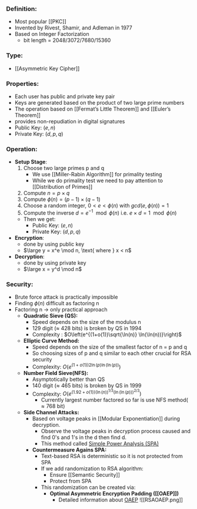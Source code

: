 ### Definition:
- Most popular [[PKC]]
- Invented by Rivest, Shamir, and Adleman in 1977
- Based on Integer Factorization
	- bit length = 2048/3072/7680/15360
### Type:
- [[Asymmetric Key Cipher]]
### Properties:
- Each user has public and private key pair
- Keys are generated based on the product of two large prime numbers
- The operation based on [[Fermat’s Little Theorem]] and [[Euler’s Theorem]]
- provides non-repudiation in digital signatures
- Public Key: $(e , n)$
- Private Key: $(d,p,q)$
### Operation:
- **Setup Stage**:
	1. Choose two large primes p and q
		- We use  [[Miller-Rabin Algorithm]] for primality testing
		- While we do primality test we need to pay attention to [[Distribution of Primes]]
	2. Compute $n = p \times q$
	3. Compute $\phi(n) = (p-1) \times (q-1)$
	4. Choose a random integer, $0 < e < \phi(n)$ with $gcd(e,\phi(n)) = 1$
	5. Compute the inverse $d = e^{-1} \mod \phi(n)$  i.e.  $e \times d = 1 \mod \phi(n)$
	- Then we get:
		- Public Key: $(e , n)$
		- Private Key: $(d,p,q)$
- **Encryption**:
	- done by using public key
	- $\large y = x^e \mod n, \text{ where } x < n$
- **Decryption**:
	- done by using private key
	- $\large x = y^d \mod n$
### Security:
- Brute force attack is practically impossible
- Finding $\phi(n)$ difficult as factoring n
- Factoring n -> only practical approach
	- **Quadratic Sieve (QS):**
		- Speed depends on the size of the modulus n
		- 129 digit ($\approx$ 428 bits) is broken by QS in 1994
		- Complexity : $O\left(e^{(1+o(1))\sqrt{\ln(n)} \ln(\ln(n))}\right)$
	- **Elliptic Curve Method:**
		- Speed depends on the size of the smallest factor of n = p and q
		- So choosing sizes of p and q similar to each other crucial for RSA security
		- Complexity: $O\left(e^{(1+o(1)) 2 \ln(p) \ln(\ln(p))}\right)$
	- **Number Field Sieve(NFS):**
		- Asymptotically better than QS
		- 140 digit ($\approx$ 465 bits) is broken by QS in 1999
		- Complexity: $O\left(e^{(1.92+o(1))(\ln(n))^{1/3} (\ln(\ln(p)))^{2/3}}\right)$
			- Currently largest number factored so far is use NFS method($\approx 768$ bit)
	- **Side Channel Attacks:**
		- Based on voltage peaks in [[Modular Exponentiation]] during decryption.
			- Observe the voltage peaks in decryption process caused and find 0's and 1's in the d then find d.
			- This method called [Simple Power Analysis (SPA)](https://en.wikipedia.org/wiki/Power_analysis)
		- **Countermeasure Agains SPA:**
			- Text-based RSA is deterministic so it is not protected from SPA
			- If we add randomization to RSA algorithm:
				- Ensure [[Semantic Security]]
				- Protect from SPA
			- This randomization can be created via: 
				- **Optimal Asymmetric Encryption Padding ([[OAEP]])**
					- Detailed information about [OAEP](https://en.wikipedia.org/wiki/Optimal_asymmetric_encryption_padding)
				![[RSAOAEP.png]]